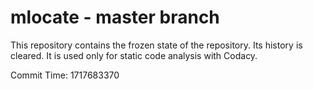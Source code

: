 # mlocate - master branch

This repository contains the frozen state of the repository.
Its history is cleared. It is used only for static code
analysis with Codacy.

Commit Time: 1717683370